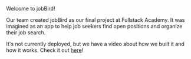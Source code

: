 <p>Welcome to jobBird! 
<p>Our team created jobBird as our final project at Fullstack Academy. It was imagined as an app to help job seekers find open positions and organize their job search.
<p>It's not currently deployed, but we have a video about how we built it and how it works. Check it out <a href="https://www.youtube.com/watch?v=eEfZEib1sbs&list=PLx0iOsdUOUmnbnnwuUalNmjYp3Ol5CsiA">here</a>! 
